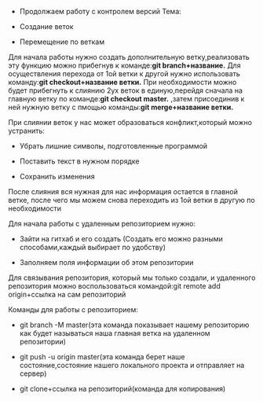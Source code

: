 * Продолжаем работу с контролем версий
Тема: 

* Создание веток

* Перемещение по веткам

Для начала работы нужно создать дополнительную ветку,реализовать эту функцию можно прибегнув к команде:**git branch+название.**
Для осуществления перехода от 1ой ветки к другой нужно использовать команду:**git checkout+название ветки.**
При необходимости можно будет прибегнуть к слиянию 2ух веток в единую,перейдя сначала на главную ветку по команде:**git checkout master.** ,затем присоединив к ней нужную ветку с пмощью команды:**git merge+название ветки.**

При слиянии веток у нас может образоваться конфликт,который можно устранить:

* Убрать лишние символы, подготовленные программой

* Поставить текст в нужном порядке 

* Сохранить изменения

После слияния вся нужная для нас информация остается в главной ветке, после чего мы можем снова переходить из 1ой ветки в другую по необходимости

Для начала работы с удаленным репозиторием нужно:

* Зайти на гитхаб и его создать
(Создать его можно разными способами,каждый выбирает по удобству)

* Заполняем поля информации об этом репозитории

Для связывания репозитория, который мы только создали, и удаленного репозитория можно воспользоваться командой:git remote add origin+ссылка на сам репозиторий

Команды для работы с репозиторием:

* git branch -M master(эта команда показывает нашему репозиторию как будет называться наша главная ветка на удаленном репозитории)

* git push -u origin master(эта команда берет наше состояние,состояние нашего локального проекта и отправляет на сервер)

* git clone+ссылка на репозиторий(команда для копирования)